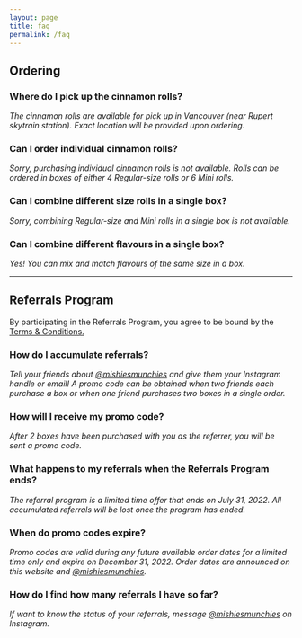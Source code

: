 ```yaml
---
layout: page
title: faq
permalink: /faq
---
```


## Ordering

### Where do I pick up the cinnamon rolls?
*The cinnamon rolls are available for pick up in Vancouver (near Rupert skytrain station). Exact location will be provided upon ordering.*

### Can I order individual cinnamon rolls?
*Sorry, purchasing individual cinnamon rolls is not available. Rolls can be ordered in boxes of either 4 Regular-size rolls or 6 Mini rolls.*

### Can I combine different size rolls in a single box?
*Sorry, combining Regular-size and Mini rolls in a single box is not available.*

### Can I combine different flavours in a single box?
*Yes! You can mix and match flavours of the same size in a box.*

--- 

## Referrals Program
By participating in the Referrals Program, you agree to be bound by the [Terms & Conditions.](terms)

### How do I accumulate referrals?
*Tell your friends about [@mishiesmunchies](https://www.instagram.com/mishiesmunchies/) and give them your Instagram handle or email! A promo code can be obtained when two friends each purchase a box or when one friend purchases two boxes in a single order.*

### How will I receive my promo code?
*After 2 boxes have been purchased with you as the referrer, you will be sent a promo code.*

### What happens to my referrals when the Referrals Program ends?
*The referral program is a limited time offer that ends on July 31, 2022. All accumulated referrals will be lost once the program has ended.*

### When do promo codes expire?
*Promo codes are valid during any future available order dates for a limited time only and expire on December 31, 2022. Order dates are announced on this website and [@mishiesmunchies](https://www.instagram.com/mishiesmunchies/).*

### How do I find how many referrals I have so far? 
*If want to know the status of your referrals, message [@mishiesmunchies](https://www.instagram.com/mishiesmunchies/) on Instagram.*

